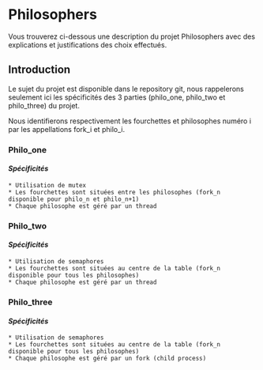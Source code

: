 # Philosophers

Vous trouverez ci-dessous une description du projet Philosophers avec des explications et justifications des choix effectués.

## Introduction

Le sujet du projet est disponible dans le repository git, nous rappelerons seulement ici les spécificités des 3 parties (philo_one, philo_two et philo_three) du projet.

Nous identifierons respectivement les fourchettes et philosophes numéro i par les appellations fork_i et philo_i.

### Philo_one

#### *Spécificités*
	* Utilisation de mutex
	* Les fourchettes sont situées entre les philosophes (fork_n disponible pour philo_n et philo_n+1)
	* Chaque philosophe est géré par un thread

### Philo_two

#### *Spécificités*
	* Utilisation de semaphores
	* Les fourchettes sont situées au centre de la table (fork_n disponible pour tous les philosophes)
	* Chaque philosophe est géré par un thread

### Philo_three

#### *Spécificités*
	* Utilisation de semaphores
	* Les fourchettes sont situées au centre de la table (fork_n disponible pour tous les philosophes)
	* Chaque philosophe est géré par un fork (child process)

